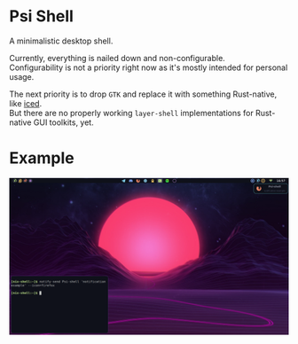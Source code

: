 # Psi Shell

A minimalistic desktop shell.

Currently, everything is nailed down and non-configurable.   
Configurability is not a priority right now as it's mostly intended for personal usage.   

The next priority is to drop `GTK` and replace it with something Rust-native, like [iced](https://github.com/iced-rs/iced).   
But there are no properly working `layer-shell` implementations for Rust-native GUI toolkits, yet.

# Example
![image](example.png)

